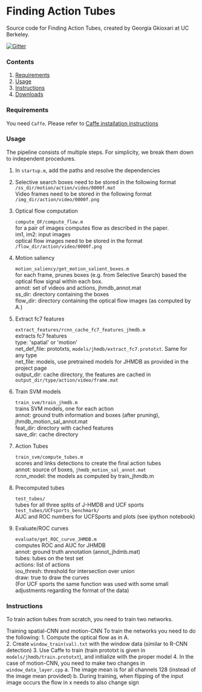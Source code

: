 # Finding Action Tubes

Source code for Finding Action Tubes, created by Georgia Gkioxari at UC Berkeley.

[![Gitter](https://badges.gitter.im/gkioxari/ActionTubes.svg)](https://gitter.im/gkioxari/ActionTubes?utm_source=badge&utm_medium=badge&utm_campaign=pr-badge)

### Contents
1. [Requirements](#requirements)
2. [Usage](#usage)
3. [Instructions](#instructions)
4. [Downloads](#downloads)

### Requirements

You need `Caffe`. Please refer to [Caffe 	installation instructions](http://caffe.berkeleyvision.org/installation.html)

### Usage

The pipeline consists of multiple steps. For simplicity, we break them down to independent procedures. 

1. In `startup.m`, add the paths and resolve the dependencies

2. Selective search boxes need to be stored in the following format  
	    `/ss_dir/motion/action/video/0000f.mat`  
	Video frames need to be stored in the following format  
	   `/img_dir/action/video/0000f.png`

3. Optical flow computation

    `compute_OF/compute_flow.m`  
       for a pair of images computes flow as described in the paper.  
          im1, im2: input images  
          optical flow images need to be stored in the format  
          `/flow_dir/action/video/0000f.png`

4. Motion saliency

    `motion_saliency/get_motion_salient_boxes.m`  
        for each frame, prunes boxes (e.g. from Selective Search) based the optical flow signal within each box.  
           annot: set of videos and actions, jhmdb_annot.mat  
           ss_dir: directory containing the boxes  
           flow_dir: directory containing the optical flow images (as computed by A.)

5. Extract fc7 features

    `extract_features/rcnn_cache_fc7_features_jhmdb.m`  
        extracts fc7 features  
        	 type: 'spatial' or 'motion'  
        	 net_def_file: prototxts, `models/jhmdb/extract_fc7.prototxt`. Same for any type  
        	 net_file: models, use pretrained models for JHMDB as provided in the project page  
        	 output_dir: cache directory, the features are cached in `output_dir/type/action/video/frame.mat` 

6. Train SVM models

	`train_svm/train_jhmdb.m`  
		 trains SVM models, one for each action  
		    annot: ground truth information and boxes (after pruning), jhmdb_motion_sal_annot.mat  
			  feat_dir: directory with cached features  
			  save_dir: cache directory

7. Action Tubes

	`train_svm/compute_tubes.m`  
		 scores and links detections to create the final action tubes  
			 annot: source of boxes, `jhmdb_motion_sal_annot.mat`  
			 rcnn_model: the models as computed by train_jhmdb.m

8. Precomputed tubes

	`test_tubes/`  
	   tubes for all three splits of J-HMDB and UCF sports  
	`test_tubes/UCFsports_benchmark/`  
	   AUC and ROC numbers for UCFSports and plots (see ipython notebook)

9. Evaluate/ROC curves

	`evaluate/get_ROC_curve_JHMDB.m`  
		 computes ROC and AUC for JHMDB  
			  annot: ground truth annotation (annot_jhdmb.mat)  
			  tubes: tubes on the test set  
			  actions: list of actions  
			  iou_thresh: threshold for intersection over union  
			  draw: true to draw the curves  
	(For UCF sports the same function was used with some small adjustments regarding the format of the data)


### Instructions

To train action tubes from scratch, you need to train two networks. 

Training spatial-CNN and motion-CNN
	To train the networks you need to do the following:
		1. Compute the optical flow as in A.		
		2. Create `window_train(val).txt` with the window data (similar to R-CNN detection)
		3. Use Caffe to train (train prototxt is given in `models/jhmdb/train.prototxt`), and initialize with the proper model
		4. In the case of motion-CNN, you need to make two changes in `window_data_layer.cpp`
			a. The image mean is for all channels 128 (instead of the image mean provided)
			b. During training, when flipping of the input image occurs the flow in x needs to also change sign

